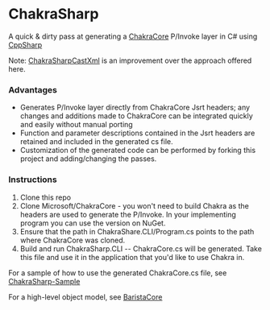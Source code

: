 # ChakraSharp

A quick & dirty pass at generating a [ChakraCore](https://github.com/Microsoft/ChakraCore) P/Invoke layer in C# using [CppSharp](https://github.com/mono/CppSharp)

Note: [ChakraSharpCastXml](https://github.com/BaristaLabs/ChakraCoreCastXml) is an improvement over the approach offered here.

### Advantages
 - Generates P/Invoke layer directly from ChakraCore Jsrt headers; any changes and additions made to ChakraCore can be integrated quickly and easily without manual porting
 - Function and parameter descriptions contained in the Jsrt headers are retained and included in the generated cs file.
 - Customization of the generated code can be performed by forking this project and adding/changing the passes.
 
### Instructions
1. Clone this repo
2. Clone Microsoft/ChakraCore - you won't need to build Chakra as the headers are used to generate the P/Invoke. In your implementing program you can use the version on NuGet.
3. Ensure that the path in ChakraShare.CLI/Program.cs points to the path where ChakraCore was cloned.
4. Build and run ChakraSharp.CLI -- ChakraCore.cs will be generated. Take this file and use it in the application that you'd like to use Chakra in.

For a sample of how to use the generated ChakraCore.cs file, see [ChakraSharp-Sample](https://github.com/BaristaLabs/ChakraSharp-Sample)

For a high-level object model, see [BaristaCore](https://github.com/BaristaLabs/BaristaCore)
